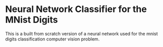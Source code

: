 # Neural Network Classifier for the MNist Digits

This is a built from scratch version of a neural network used for the mnist digits classification computer vision problem.

